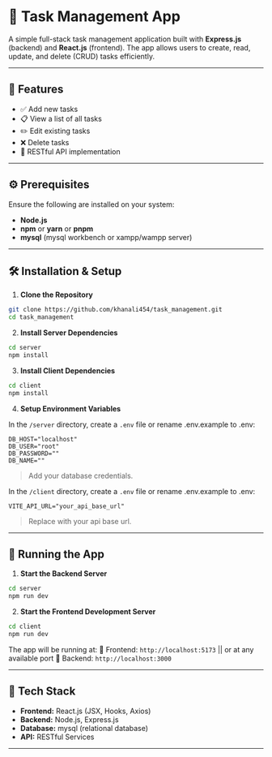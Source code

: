 # 📝 Task Management App

A simple full-stack task management application built with **Express.js** (backend) and **React.js** (frontend). The app allows users to create, read, update, and delete (CRUD) tasks efficiently.

---

## 🚀 Features

* ✅ Add new tasks
* 📋 View a list of all tasks
* ✏️ Edit existing tasks
* ❌ Delete tasks
* 🔄 RESTful API implementation

---

## ⚙️ Prerequisites

Ensure the following are installed on your system:

* **Node.js**
* **npm** or **yarn** or **pnpm**
* **mysql** (mysql workbench or xampp/wampp server)

---

## 🛠️ Installation & Setup

1. **Clone the Repository**

```bash
git clone https://github.com/khanali454/task_management.git
cd task_management
```

2. **Install Server Dependencies**

```bash
cd server
npm install
```

3. **Install Client Dependencies**

```bash
cd client
npm install
```

4. **Setup Environment Variables**

In the `/server` directory, create a `.env` file or rename .env.example to .env:

```
DB_HOST="localhost"
DB_USER="root"
DB_PASSWORD=""
DB_NAME=""
```

> Add your database credentials.


In the `/client` directory, create a `.env` file or rename .env.example to .env:

```
VITE_API_URL="your_api_base_url"
```

> Replace with your api base url.

---

## 🧪 Running the App

1. **Start the Backend Server**

```bash
cd server
npm run dev
```

2. **Start the Frontend Development Server**

```bash
cd client
npm run dev
```

The app will be running at:
🔗 Frontend: `http://localhost:5173` || or at any available port
🔗 Backend: `http://localhost:3000`

---

## 🔧 Tech Stack

* **Frontend:** React.js (JSX, Hooks, Axios)
* **Backend:** Node.js, Express.js
* **Database:** mysql (relational database)
* **API:** RESTful Services

---
